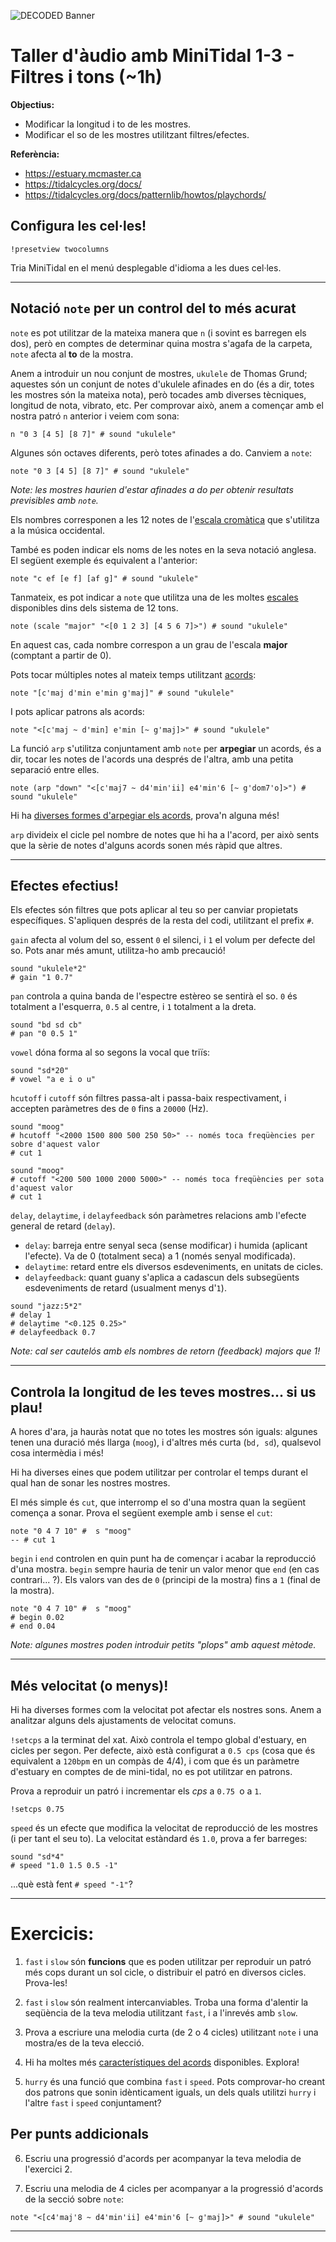 ![DECODED Banner](images/banner_minitidal.png)

# Taller d'àudio amb MiniTidal 1-3 - Filtres i tons (~1h)

**Objectius:**
 - Modificar la longitud i to de les mostres.
 - Modificar el so de les mostres utilitzant filtres/efectes.

**Referència:**
 - https://estuary.mcmaster.ca
 - https://tidalcycles.org/docs/
 - https://tidalcycles.org/docs/patternlib/howtos/playchords/

## Configura les cel·les!

```
!presetview twocolumns
```

Tria MiniTidal en el menú desplegable d'idioma a les dues cel·les.

---

## Notació `note` per un control del to més acurat

`note` es pot utilitzar de la mateixa manera que `n` (i sovint es barregen els dos), però en comptes de determinar quina mostra s'agafa de la carpeta, `note` afecta al **to** de la mostra.

Anem a introduir un nou conjunt de mostres, `ukulele` de Thomas Grund; aquestes són un conjunt de notes d'ukulele afinades en do (és a dir, totes les mostres són la mateixa nota), però tocades amb diverses tècniques, longitud de nota, vibrato, etc. Per comprovar això, anem a començar amb el nostra patró `n` anterior i veiem com sona:

```
n "0 3 [4 5] [8 7]" # sound "ukulele"
```

Algunes són octaves diferents, però totes afinades a do. Canviem a `note`:

```
note "0 3 [4 5] [8 7]" # sound "ukulele"
```

*Note: les mostres haurien d'estar afinades a do per obtenir resultats previsibles amb `note`.*

Els nombres corresponen a les 12 notes de l'[escala cromàtica](https://ca.wikipedia.org/wiki/Escala_crom%C3%A0tica) que s'utilitza a la música occidental.

També es poden indicar els noms de les notes en la seva notació anglesa. El següent exemple és equivalent a l'anterior:

```
note "c ef [e f] [af g]" # sound "ukulele"
```

Tanmateix, es pot indicar a `note` que utilitza una de les moltes [escales](https://tidalcycles.org/docs/patternlib/tour/harmony_melody/#scalelist) disponibles dins dels sistema de 12 tons.

```
note (scale "major" "<[0 1 2 3] [4 5 6 7]>") # sound "ukulele"
```

En aquest cas, cada nombre correspon a un grau de l'escala **major** (comptant a partir de 0).

Pots tocar múltiples notes al mateix temps utilitzant [acords](https://tidalcycles.org/docs/patternlib/howtos/playchords/):

```
note "[c'maj d'min e'min g'maj]" # sound "ukulele"
```

I pots aplicar patrons als acords:

```
note "<[c'maj ~ d'min] e'min [~ g'maj]>" # sound "ukulele"
```

La funció `arp` s'utilitza conjuntament amb `note` per **arpegiar** un acords, és a dir, tocar les notes de l'acords una després de l'altra, amb una petita separació entre elles.

```
note (arp "down" "<[c'maj7 ~ d4'min'ii] e4'min'6 [~ g'dom7'o]>") # sound "ukulele"
```

Hi ha [diverses formes d'arpegiar els acords](https://tidalcycles.org/docs/reference/harmony_melody/#arp), prova'n alguna més!

`arp` divideix el cicle pel nombre de notes que hi ha a l'acord, per això sents que la sèrie de notes d'alguns acords sonen més ràpid que altres.

---

## Efectes efectius!

Els efectes són filtres que pots aplicar al teu so per canviar propietats específiques. S'apliquen després de la resta del codi, utilitzant el prefix `#`.

`gain` afecta al volum del so, essent `0` el silenci, i `1` el volum per defecte del so. Pots anar més amunt, utilitza-ho amb precaució!

```
sound "ukulele*2"
# gain "1 0.7"
```

`pan` controla a quina banda de l'espectre estèreo se sentirà el so. `0` és totalment a l'esquerra, `0.5` al centre, i `1` totalment a la dreta.

```
sound "bd sd cb"
# pan "0 0.5 1"
```

`vowel` dóna forma al so segons la vocal que triïs:

```
sound "sd*20"
# vowel "a e i o u"
```

`hcutoff` i `cutoff` són filtres passa-alt i passa-baix respectivament, i accepten paràmetres des de `0` fins a `20000` (Hz).

```
sound "moog"
# hcutoff "<2000 1500 800 500 250 50>" -- només toca freqüències per sobre d'aquest valor
# cut 1
```
```
sound "moog"
# cutoff "<200 500 1000 2000 5000>" -- només toca freqüències per sota d'aquest valor
# cut 1
```

`delay`, `delaytime`, i `delayfeedback` són paràmetres relacions amb l'efecte general de retard (`delay`).

 - `delay`: barreja entre senyal seca (sense modificar) i humida (aplicant l'efecte). Va de 0 (totalment seca) a 1 (només senyal modificada).
 - `delaytime`: retard entre els diversos esdeveniments, en unitats de cicles.
 - `delayfeedback`: quant guany s'aplica a cadascun dels subsegüents esdeveniments de retard (usualment menys d'`1`).

```
sound "jazz:5*2"
# delay 1
# delaytime "<0.125 0.25>"
# delayfeedback 0.7
```

 *Note: cal ser cautelós amb els nombres de retorn (feedback) majors que 1!*

---

## Controla la longitud de les teves mostres... si us plau!

A hores d'ara, ja hauràs notat que no totes les mostres són iguals: algunes tenen una duració més llarga (`moog`), i d'altres més curta (`bd, sd`), qualsevol cosa intermèdia i més!

Hi ha diverses eines que podem utilitzar per controlar el temps durant el qual han de sonar les nostres mostres.

El més simple és `cut`, que interromp el so d'una mostra quan la següent comença a sonar. Prova el següent exemple amb i sense el `cut`:
```
note "0 4 7 10" #  s "moog"
-- # cut 1
```

`begin` i `end` controlen en quin punt ha de començar i acabar la reproducció d'una mostra. `begin` sempre hauria de tenir un valor menor que `end` (en cas contrari... ?). Els valors van des de `0` (principi de la mostra) fins a `1` (final de la mostra).
```
note "0 4 7 10" #  s "moog"
# begin 0.02
# end 0.04
```

  *Note: algunes mostres poden introduir petits "plops" amb aquest mètode.*

---

## Més velocitat (o menys)!

Hi ha diverses formes com la velocitat pot afectar els nostres sons. Anem a analitzar alguns dels ajustaments de velocitat comuns.


`!setcps` a la terminat del xat. Això controla el tempo global d'estuary, en cicles per segon. Per defecte, això està configurat a `0.5 cps` (cosa que és equivalent a `120bpm` en un compàs de 4/4), i com que és un paràmetre d'estuary en comptes de de mini-tidal, no es pot utilitzar en patrons.

Prova a reproduir un patró i incrementar els _cps_ a `0.75 `o a `1`.
```
!setcps 0.75
```

`speed` és un efecte que modifica la velocitat de reproducció de les mostres (i per tant el seu to). La velocitat estàndard és `1.0`, prova a fer barreges:

```
sound "sd*4"
# speed "1.0 1.5 0.5 -1"
```
...què està fent `# speed "-1"`?

---

# Exercicis:

1. `fast` i `slow` són **funcions** que es poden utilitzar per reproduir un patró més cops durant un sol cicle, o distribuir el patró en diversos cicles. Prova-les!

2. `fast` i `slow` són realment intercanviables. Troba una forma d'alentir la seqüència de la teva melodia utilitzant `fast`, i a l'inrevés amb `slow`.

3. Prova a escriure una melodia curta (de 2 o 4 cicles) utilitzant `note` i una mostra/es de la teva elecció.

4. Hi ha moltes més [característiques del acords](https://tidalcycles.org/docs/patternlib/howtos/playchords/) disponibles. Explora!

5. `hurry` és una funció que combina `fast` i `speed`. Pots comprovar-ho creant dos patrons que sonin idènticament iguals, un dels quals utilitzi `hurry` i l'altre `fast` i `speed` conjuntament?

## Per punts addicionals

6. Escriu una progressió d'acords per acompanyar la teva melodia de l'exercici 2.

7. Escriu una melodia de 4 cicles per acompanyar a la progressió d'acords de la secció sobre `note`:
```
note "<[c4'maj'8 ~ d4'min'ii] e4'min'6 [~ g'maj]>" # sound "ukulele"
```

---
